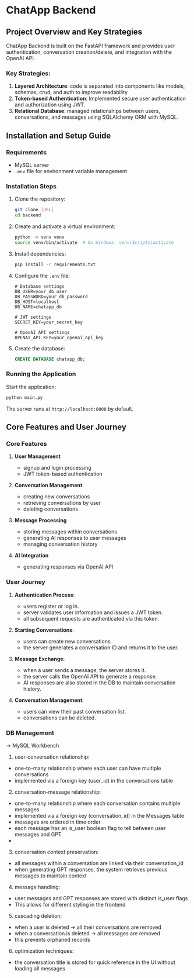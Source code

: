 # ChatApp Backend

## Project Overview and Key Strategies

ChatApp Backend is built on the FastAPI framework and provides user authentication, conversation creation/delete, and integration with the OpenAI API.

### Key Strategies:

1. **Layered Architecture**: code is separated into components like models, schemas, crud, and auth to improve readability
2. **Token-based Authentication**: Implemented secure user authentication and authorization using JWT.
3. **Relational Database**: managed relationships between users, conversations, and messages using SQLAlchemy ORM with MySQL.

## Installation and Setup Guide

### Requirements

- MySQL server
- `.env` file for environment variable management

### Installation Steps

1. Clone the repository:
   ```bash
   git clone [URL]
   cd backend
   ```

2. Create and activate a virtual environment:
   ```bash
   python -m venv venv
   source venv/bin/activate  # On Windows: venv\Scripts\activate
   ```

3. Install dependencies:
   ```bash
   pip install -r requirements.txt
   ```

4. Configure the `.env` file:
   ```
   # Database settings
   DB_USER=your_db_user
   DB_PASSWORD=your_db_password
   DB_HOST=localhost
   DB_NAME=chatapp_db
   
   # JWT settings
   SECRET_KEY=your_secret_key
   
   # OpenAI API settings
   OPENAI_API_KEY=your_openai_api_key
   ```

5. Create the database:
   ```sql
   CREATE DATABASE chatapp_db;
   ```

### Running the Application

Start the application:
```bash
python main.py
```

The server runs at `http://localhost:8000` by default.

## Core Features and User Journey

### Core Features

1. **User Management**
   - signup and login processing
   - JWT token-based authentication

2. **Conversation Management**
   - creating new conversations
   - retrieving conversations by user
   - deleting conversations

3. **Message Processing**
   - storing messages within conversations
   - generating AI responses to user messages
   - managing conversation history

4. **AI Integration**
   - generating responses via OpenAI API

### User Journey

1. **Authentication Process**:
   - users register or log in.
   - server validates user information and issues a JWT token.
   - all subsequent requests are authenticated via this token.

2. **Starting Conversations**:
   - users can create new conversations.
   - the server generates a conversation ID and returns it to the user.

3. **Message Exchange**:
   - when a user sends a message, the server stores it.
   - the server calls the OpenAI API to generate a response.
   - AI responses are also stored in the DB to maintain conversation history.

4. **Conversation Management**:
   - users can view their past conversation list.
   - conversations can be deleted.

### DB Management
-> MySQL Workbench

1. user-conversation relationship:

- one-to-many relationship where each user can have multiple conversations
- implemented via a foreign key (user_id) in the conversations table

2. conversation-message relationship:

- one-to-many relationship where each conversation contains multiple messages
- implemented via a foreign key (conversation_id) in the Messages table
- messages are ordered in time order
- each message has an is_user boolean flag to tell between user messages and GPT
- 

3. conversation context preservation:

- all messages within a conversation are linked via their conversation_id
- when generating GPT responses, the system retrieves previous messages to maintain context


4.  message handling:

- user messages and GPT responses are stored with distinct is_user flags
- This allows for different styling in the frontend

5. cascading deletion:

- when a user is deleted -> all their conversations are removed
- when a conversation is deleted -> all messages are removed
- this prevents orphaned records


6. optimization techniques:

- the conversation title is stored for quick reference in the UI without loading all messages
